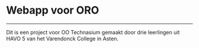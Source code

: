 <h1>Webapp voor ORO</h1>
<hr>
<p>Dit is een project voor OO Technasium gemaakt door drie leerlingen uit HAVO 5 van het Varendonck College in Asten.</p>
